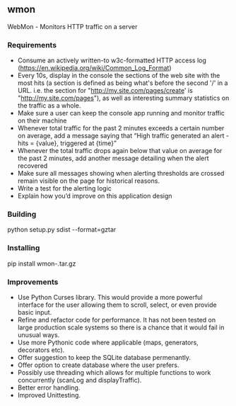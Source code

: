 ## wmon
WebMon - Monitors HTTP traffic on a server

### Requirements

* Consume an actively written-to w3c-formatted HTTP access log (https://en.wikipedia.org/wiki/Common_Log_Format)
* Every 10s, display in the console the sections of the web site with the most hits (a section is defined as being what's before the second '/' in a URL. i.e. the section for "http://my.site.com/pages/create' is "http://my.site.com/pages"), as well as interesting summary statistics on the traffic as a whole.
* Make sure a user can keep the console app running and monitor traffic on their machine
* Whenever total traffic for the past 2 minutes exceeds a certain number on average, add a message saying that “High traffic generated an alert - hits = {value}, triggered at {time}”
* Whenever the total traffic drops again below that value on average for the past 2 minutes, add another message detailing when the alert recovered
* Make sure all messages showing when alerting thresholds are crossed remain visible on the page for historical reasons.
* Write a test for the alerting logic
* Explain how you’d improve on this application design

### Building

  python setup.py sdist --format=gztar

### Installing

  pip install wmon-<VERSION>.tar.gz

### Improvements

* Use Python Curses library. This would provide a more powerful interface for the user allowing
  them to scroll, select, or even provide basic input.
* Refine and refactor code for performance. It has not been tested on large production scale systems
  so there is a chance that it would fail in unusual ways.
* Use more Pythonic code where applicable (maps, generators, decorators etc).
* Offer suggestion to keep the SQLite database permenantly.
* Offer option to create database where the user prefers.
* Possibly use threading which allows for multiple functions to work concurrently (scanLog and displayTraffic).
* Better error handling.
* Improved Unittesting.
